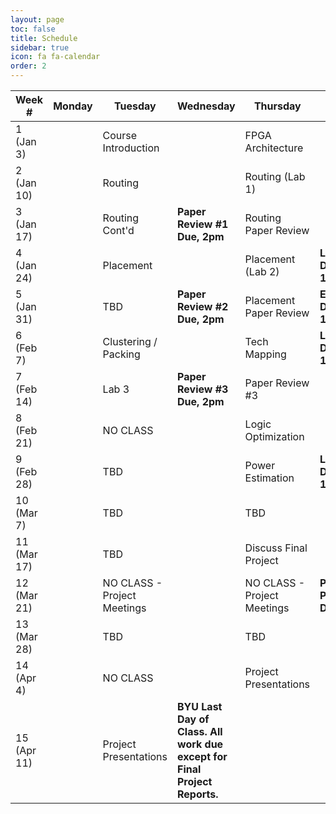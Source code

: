 ```yaml
---
layout: page
toc: false
title: Schedule
sidebar: true
icon: fa fa-calendar
order: 2
---
```


| Week #        | Monday    |  Tuesday                      | Wednesday                     | Thursday                      |  Friday               |
|---------------|-----------|-------------------------------|-------------------------------|-------------------------------|-----------------------|
|1 (Jan 3)      |           | Course Introduction           |                               | FPGA Architecture             |                       |
|2 (Jan 10)     |           | Routing                       |                               | Routing (Lab 1)               |                       |
|3 (Jan 17)     |           | Routing Cont'd                | **Paper Review #1 Due, 2pm**  | Routing Paper Review          |                       |
|4 (Jan 24)     |           | Placement                     |                               | Placement (Lab 2)             | **Lab 1 Due 11:59pm** | 
|5 (Jan 31)     |           | TBD                           | **Paper Review #2 Due, 2pm**  | Placement Paper Review        | **Ex. 1 Due 11:59pm** |
|6 (Feb 7)      |           | Clustering / Packing          |                               | Tech Mapping                  | **Lab 2 Due 11:59pm** |
|7 (Feb 14)     |           | Lab 3                         | **Paper Review #3 Due, 2pm**  | Paper Review #3               |                       |
|8 (Feb 21)     |           | NO CLASS                      |                               | Logic Optimization            |                       |
|9 (Feb 28)     |           | TBD                           |                               | Power Estimation              | **Lab 3 Due 11:59pm** |    
|10 (Mar 7)     |           | TBD                           |                               | TBD                           |                       |
|11 (Mar 17)    |           | TBD                           |                               | Discuss Final Project         |                       |
|12 (Mar 21)    |           | NO CLASS - Project Meetings   |                               | NO CLASS - Project Meetings   | **Project Proposal Due**|
|13 (Mar 28)    |           | TBD                           |                               | TBD                           |                       |
|14 (Apr 4)     |           | NO CLASS                      |                               | Project Presentations         |                       |
|15 (Apr 11)    |           | Project Presentations         | **BYU Last Day of Class. All work due except for Final Project Reports.**  | 

